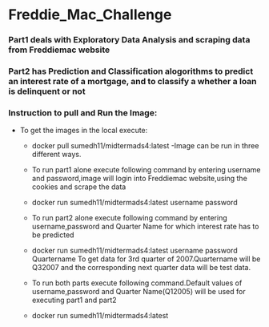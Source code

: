 # Freddie_Mac_Challenge
### Part1 deals with Exploratory Data Analysis and scraping data  from Freddiemac website
### Part2 has Prediction and Classification alogorithms to predict an interest rate of a mortgage, and to classify a whether a loan is delinquent or not 
### Instruction to pull and Run the Image:

- To get the images in the local execute: 
   - docker pull sumedh11/midtermads4:latest
-Image can be run in three different ways.
  - To run part1 alone execute following command by entering username and password,image will login into Freddiemac website,using the cookies and scrape the data
  - docker run sumedh11/midtermads4:latest username password
  
  - To run part2 alone execute following command by entering username,password and Quarter Name for which interest rate has to be predicted
  - docker run sumedh11/midtermads4:latest username password Quartername
    To get data for 3rd quarter of 2007.Quartername will be Q32007 and the corresponding next quarter data will be test data.

  - To run both parts execute following command.Default values of username,password and Quarter Name(Q12005) will be used for executing part1 and part2
  - docker run sumedh11/midtermads4:latest
   
